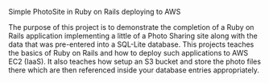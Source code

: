Simple PhotoSite in Ruby on Rails deploying to AWS

The purpose of this project is to demonstrate the completion of a Ruby on Rails application implementing a little of a Photo Sharing site along with the data that was pre-entered into a SQL-Lite database. 
This projects teaches the basics of Ruby on Rails and how to deploy such applications to AWS EC2 (IaaS). It also teaches how setup an S3 bucket and store the photo files there which are then referenced inside your database entries appropriately.
